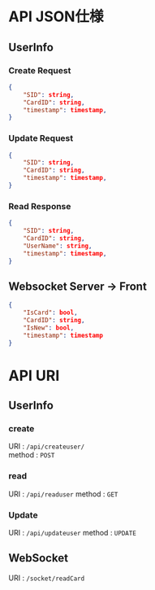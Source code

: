 # API JSON仕様
## UserInfo
### Create Request
```json
{
    "SID": string,
    "CardID": string,
    "timestamp": timestamp,
}
```
### Update Request
```json
{
    "SID": string,
    "CardID": string,
    "timestamp": timestamp,
}
```
### Read Response
```json
{
    "SID": string,
    "CardID": string,
    "UserName": string,
    "timestamp": timestamp,
}
```

## Websocket Server -> Front
```json
{
    "IsCard": bool,
    "CardID": string,
    "IsNew": bool,
    "timestamp": timestamp
}
```

# API URI

## UserInfo
### create 
URI : `/api/createuser/`  
method : `POST`  

### read
URI : `/api/readuser`
method : `GET`

### Update
URI : `/api/updateuser`
method : `UPDATE`

## WebSocket
URI : `/socket/readCard`


